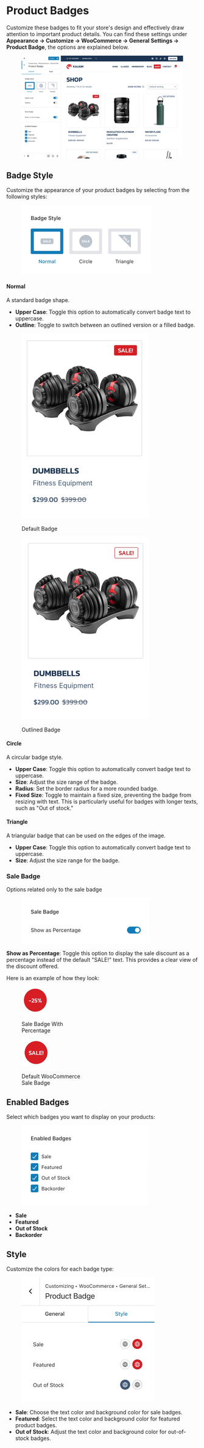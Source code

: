 # Product Badges

Customize these badges to fit your store's design and effectively draw attention to important product details. You can find these settings under **Appearance -> Customize -> WooCommerce -> General Settings -> Product Badge**, the options are explained below.

<figure><img src="../../../.gitbook/assets/woocommerce-general-settings-badges-1.jpg" alt=""><figcaption></figcaption></figure>

## Badge Style

Customize the appearance of your product badges by selecting from the following styles:

<figure><img src="../../../.gitbook/assets/woocommerce-general-settings-badges-layout.jpg" alt="" width="340"><figcaption></figcaption></figure>

#### Normal

A standard badge shape.

* **Upper Case**: Toggle this option to automatically convert badge text to uppercase.
* **Outline**: Toggle to switch between an outlined version or a filled badge.

<div><figure><img src="../../../.gitbook/assets/woocommerce-general-settings-badge-default.jpg" alt="" width="334"><figcaption><p>Default Badge</p></figcaption></figure> <figure><img src="../../../.gitbook/assets/woocommerce-general-settings-badge-default-outline.jpg" alt="" width="336"><figcaption><p>Outlined Badge</p></figcaption></figure></div>

#### Circle

A circular badge style.

* **Upper Case**: Toggle this option to automatically convert badge text to uppercase.
* **Size**: Adjust the size range of the badge.
* **Radius**: Set the border radius for a more rounded badge.
* **Fixed Size**: Toggle to maintain a fixed size, preventing the badge from resizing with text. This is particularly useful for badges with longer texts, such as "Out of stock."



#### Triangle&#x20;

A triangular badge that can be used on the edges of the image.

* **Upper Case**: Toggle this option to automatically convert badge text to uppercase.
* **Size**: Adjust the size range for the badge.

### Sale Badge

Options related only to the sale badge

<figure><img src="../../../.gitbook/assets/woocommerce-general-settings-badges-percentage.jpg" alt="" width="338"><figcaption></figcaption></figure>

**Show as Percentage**: Toggle this option to display the sale discount as a percentage instead of the default "SALE!" text. This provides a clear view of the discount offered.

Here is an example of how they look:

<div><figure><img src="../../../.gitbook/assets/sale-badge-percentage.jpg" alt="" width="72"><figcaption><p>Sale Badge With<br>Percentage  </p></figcaption></figure> <figure><img src="../../../.gitbook/assets/sale-badge (1).jpg" alt="" width="74"><figcaption><p>Default WooCommerce <br>Sale Badge</p></figcaption></figure></div>



## Enabled Badges

Select which badges you want to display on your products:

<figure><img src="../../../.gitbook/assets/woocommerce-general-settings-badges-enabled.jpg" alt="" width="334"><figcaption></figcaption></figure>

* **Sale**
* **Featured**
* **Out of Stock**
* **Backorder**

## Style

Customize the colors for each badge type:

<figure><img src="../../../.gitbook/assets/woocommerce-general-settings-badge-style.jpg" alt="" width="349"><figcaption></figcaption></figure>

* **Sale**: Choose the text color and background color for sale badges.
* **Featured**: Select the text color and background color for featured product badges.
* **Out of Stock**: Adjust the text color and background color for out-of-stock badges.
